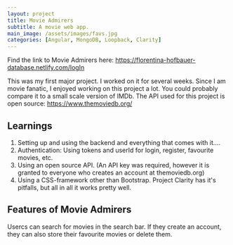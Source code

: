 ```yaml
---
layout: project
title: Movie Admirers
subtitle: A movie web app.  
main_image: /assets/images/favs.jpg
categories: [Angular, MongoDB, Loopback, Clarity]
---
```

Find the link to Movie Admirers here: <https://florentina-hofbauer-database.netlify.com/logIn>

This was my first major project. I worked on it for several weeks. Since I am movie fanatic, I enjoyed working on this project a lot. You could probably compare it to a small scale version of IMDb. The API used for this project is open source: <https://www.themoviedb.org/>

## Learnings

1. Setting up and using the backend and everything that comes with it....
2. Authentication: Using tokens and userId for login, register, favourite movies, etc. 
3. Using an open source API. (An API key was required, however it is granted to everyone who creates an account at themoviedb.org)
4. Using a CSS-framework other than Bootstrap. Project Clarity has it's pitfalls, but all in all it works pretty well.

## Features of Movie Admirers
Usercs can search for movies in the search bar. If they create an account, they can also store their favourite movies or delete them. 
